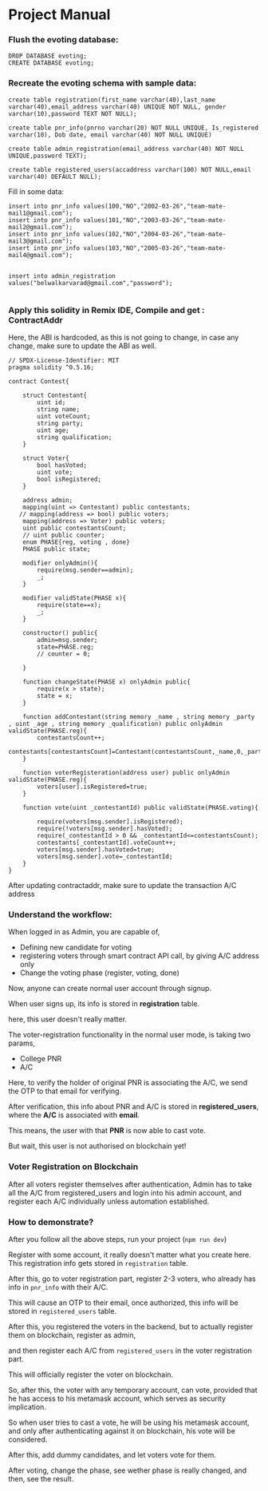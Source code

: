 # Project Manual

### Flush the evoting database:

```
DROP DATABASE evoting;
CREATE DATABASE evoting;

```

### Recreate the evoting schema with sample data:

```
create table registration(first_name varchar(40),last_name varchar(40),email_address varchar(40) UNIQUE NOT NULL, gender varchar(10),password TEXT NOT NULL);

create table pnr_info(pnrno varchar(20) NOT NULL UNIQUE, Is_registered varchar(10), Dob date, email varchar(40) NOT NULL UNIQUE)

create table admin_registration(email_address varchar(40) NOT NULL UNIQUE,password TEXT);

create table registered_users(accaddress varchar(100) NOT NULL,email varchar(40) DEFAULT NULL);

```

Fill in some data:


```
insert into pnr_info values(100,"NO","2002-03-26","team-mate-mail1@gmail.com");
insert into pnr_info values(101,"NO","2003-03-26","team-mate-mail2@gmail.com");
insert into pnr_info values(102,"NO","2004-03-26","team-mate-mail3@gmail.com");
insert into pnr_info values(103,"NO","2005-03-26","team-mate-mail4@gmail.com");


insert into admin_registration values("belwalkarvarad@gmail.com","password");


```





### Apply this solidity in Remix IDE, Compile and get : ContractAddr
Here, the ABI is hardcoded, as this is not going to change, in case any change, make sure to update the ABI as well.


```
// SPDX-License-Identifier: MIT
pragma solidity ^0.5.16;

contract Contest{
	
	struct Contestant{
		uint id;
		string name;
		uint voteCount;
		string party;
		uint age;
		string qualification;
	}

	struct Voter{
		bool hasVoted;
		uint vote;
		bool isRegistered;
	}

	address admin;
	mapping(uint => Contestant) public contestants; 
   // mapping(address => bool) public voters;
    mapping(address => Voter) public voters;
	uint public contestantsCount;
	// uint public counter;
	enum PHASE{reg, voting , done}
	PHASE public state;

	modifier onlyAdmin(){
		require(msg.sender==admin);
		_;
	}
	
	modifier validState(PHASE x){
	    require(state==x);
	    _;
	}

	constructor() public{
		admin=msg.sender;
        state=PHASE.reg;
		// counter = 0;

	}

    function changeState(PHASE x) onlyAdmin public{
		require(x > state);
        state = x;
    }

	function addContestant(string memory _name , string memory _party , uint _age , string memory _qualification) public onlyAdmin validState(PHASE.reg){
		contestantsCount++;
		contestants[contestantsCount]=Contestant(contestantsCount,_name,0,_party,_age,_qualification);
	}

	function voterRegisteration(address user) public onlyAdmin validState(PHASE.reg){
		voters[user].isRegistered=true;
	}

	function vote(uint _contestantId) public validState(PHASE.voting){
        
		require(voters[msg.sender].isRegistered);
		require(!voters[msg.sender].hasVoted);
        require(_contestantId > 0 && _contestantId<=contestantsCount);
		contestants[_contestantId].voteCount++;
		voters[msg.sender].hasVoted=true;
		voters[msg.sender].vote=_contestantId;
	}
}
```

After updating contractaddr, make sure to update the transaction A/C address

### Understand the workflow:

When logged in as Admin, you are capable of,
- Defining new candidate for voting
- registering voters through smart contract API call, by giving A/C address only
- Change the voting phase (register, voting, done)


Now, anyone can create normal user account through signup.

When user signs up, its info is stored in **registration** table.

here, this user doesn't really matter.


The voter-registration functionality in the normal user mode, is taking two params,
- College PNR
- A/C

Here, to verify the holder of original PNR is associating the A/C, we send the OTP to that email for verifying.

After verification, this info about PNR and A/C is stored in **registered_users**, where the **A/C** is associated with **email**.


This means, the user with that **PNR** is now able to cast vote.


But wait, this user is not authorised on blockchain yet!



### Voter Registration on Blockchain


After all voters register themselves after authentication, Admin has to take all the A/C from registered_users and login into his admin account, and register each A/C individually unless automation established.


### How to demonstrate?

After you follow all the above steps, run your project (`npm run dev`)

Register with some account, it really doesn't matter what you create here.
This registration info gets stored in `registration` table.


After this, go to voter registration part, register 2-3 voters, who already has info in `pnr_info` with their A/C.

This will cause an OTP to their email, once authorized, this info will be stored in `registered_users` table.


After this, you registered the voters in the backend, but to actually register them on blockchain, register as admin,

and then register each A/C from `registered_users` in the voter registration part.

This will officially register the voter on blockchain.

So, after this, the voter with any temporary account, can vote, provided that he has access to his metamask account, which serves as security implication.

So when user tries to cast a vote, he will be using his metamask account, and only after authenticating against it on blockchain, his vote will be considered.


After this, add dummy candidates, and let voters vote for them.


After voting, change the phase, see wether phase is really changed, and then, see the result.



















